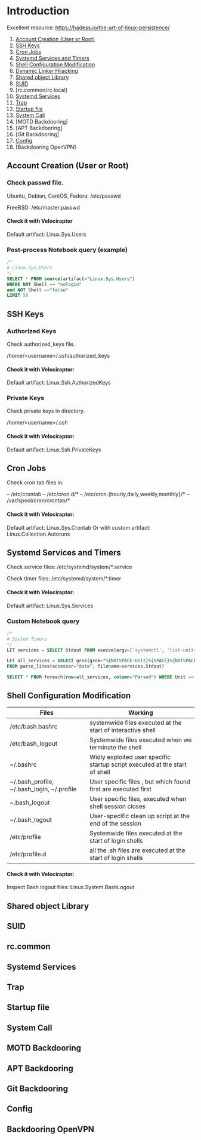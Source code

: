 # Introduction
Excellent resource: https://hadess.io/the-art-of-linux-persistence/

1. [Account Creation (User or Root)](#account-creation-user-or-root)
2. [SSH Keys](#ssh-keys) 
4. [Cron Jobs](#cron-jobs)
5. [Systemd Services and Timers](#systemd-services-and-timers)
6. [Shell Configuration Modification](#shell-configuration-modification)
7. [Dynamic Linker Hijacking](#dynamic-linker)
8. [Shared object Library](#shared-object-library)
9. [SUID](#suid)
10. [rc.common/rc.local]
11. [Systemd Services](#systemd-services)
12. [Trap](#trap)
13. [Startup file](#startup-file)
14. [System Call](#system-call)
15. [MOTD Backdooring]
16. [APT Backdooring]
17. [Git Backdooring]
18. [Config](#config)
19. [Backdooring OpenVPN]


## Account Creation (User or Root)

### Check passwd file.
Ubuntu, Debian, CentOS, Fedora:
/etc/passwd

FreeBSD:
/etc/master.passwd

#### Check it with Velociraptor
Default artifact: Linux.Sys.Users

### Post-process Notebook query (example)
```sql
/*
# Linux.Sys.Users
*/
SELECT * FROM source(artifact="Linux.Sys.Users")
WHERE NOT Shell =~ "nologin"
and NOT Shell =~"false"
LIMIT 50
```

## SSH Keys

### Authorized Keys

Check authorized_keys file.

/home/\<username>/.ssh/authorized_keys

#### Check it with Velociraptor:
Default artifact: Linux.Ssh.AuthorizedKeys

### Private Keys

Check private keys in directory.

/home/\<username>/.ssh

#### Check it with Velociraptor:
Default artifact: Linux.Ssh.PrivateKeys

## Cron Jobs

Check cron tab files in:

– /etc/crontab
– /etc/cron.d/*
– /etc/cron.{hourly,daily,weekly,monthly}/*
– /var/spool/cron/crontab/*

#### Check it with Velociraptor:

Default artifact: Linux.Sys.Crontab
Or with custom artifact: Linux.Collection.Autoruns

## Systemd Services and Timers

Check service files: 
/etc/systemd/system/*.service

Check timer files:
/etc/systemd/system/*.timer

#### Check it with Velociraptor:

Default artifact: Linux.Sys.Services

### Custom Notebook query
```sql
/*
# System Timers
*/
LET services = SELECT Stdout FROM execve(argv=['systemctl', 'list-units',  '--type=timer'])

LET all_services = SELECT grok(grok="%{NOTSPACE:Unit}%{SPACE}%{NOTSPACE:Load}%{SPACE}%{NOTSPACE:Active}%{SPACE}%{NOTSPACE:Sub}%{SPACE}%{GREEDYDATA:Description}", data=Line) AS Parsed
FROM parse_lines(accessor="data", filename=services.Stdout)

SELECT * FROM foreach(row=all_services, column="Parsed") WHERE Unit =~ ".timer"
```

## Shell Configuration Modification

| Files | Working |
|-------|---------|
| /etc/bash.bashrc | systemwide files executed at the start of interactive shell |
| /etc/bash_logout | Systemwide files executed when we terminate the shell |
| ~/.bashrc	| Widly exploited user specific startup script executed at the start of shell |
| ~/.bash_profile, ~/.bash_login, ~/.profile | User specific files , but which found first are executed first |
| ~.bash_logout | User specific files, executed when shell session closes |
| ~/.bash_logout | User-specific clean up script at the end of the session |
| /etc/profile | Systemwide files executed at the start of login shells |
| /etc/profile.d | all the .sh files are executed at the start of login shells |

#### Check it with Velociraptor:

Inspect Bash logout files: Linux.System.BashLogout

## Shared object Library

## SUID

## rc.common

## Systemd Services

## Trap

## Startup file

## System Call

## MOTD Backdooring

## APT Backdooring

## Git Backdooring

## Config

## Backdooring OpenVPN



[def]: #systemd-timers